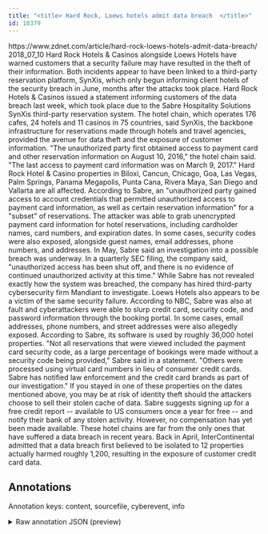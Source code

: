 ```yaml
---
title: "<title> Hard Rock, Loews hotels admit data breach  </title>"
id: 10379
---
```


<title> Hard Rock, Loews hotels admit data breach  </title>
<source> https://www.zdnet.com/article/hard-rock-loews-hotels-admit-data-breach/ </source>
<date> 2018_07_10 </date>
<text>
Hard Rock Hotels & Casinos alongside Loews Hotels have warned customers that a security failure may have resulted in the theft of their information.
Both incidents appear to have been linked to a third-party reservation platform, SynXis, which only begun informing client hotels of the security breach in June, months after the attacks took place.
Hard Rock Hotels & Casinos issued a statement informing customers of the data breach last week, which took place due to the Sabre Hospitality Solutions SynXis third-party reservation system.
The hotel chain, which operates 176 cafes, 24 hotels and 11 casinos in 75 countries, said SynXis, the backbone infrastructure for reservations made through hotels and travel agencies, provided the avenue for data theft and the exposure of customer information.
"The unauthorized party first obtained access to payment card and other reservation information on August 10, 2016," the hotel chain said. "The last access to payment card information was on March 9, 2017."
Hard Rock Hotel & Casino properties in Biloxi, Cancun, Chicago, Goa, Las Vegas, Palm Springs, Panama Megapolis, Punta Cana, Rivera Maya, San Diego and Vallarta are all affected.
According to Sabre, an "unauthorized party gained access to account credentials that permitted unauthorized access to payment card information, as well as certain reservation information" for a "subset" of reservations.
The attacker was able to grab unencrypted payment card information for hotel reservations, including cardholder names, card numbers, and expiration dates. In some cases, security codes were also exposed, alongside guest names, email addresses, phone numbers, and addresses.
In May, Sabre said an investigation into a possible breach was underway. In a quarterly SEC filing, the company said, "unauthorized access has been shut off, and there is no evidence of continued unauthorized activity at this time."
While Sabre has not revealed exactly how the system was breached, the company has hired third-party cybersecurity firm Mandiant to investigate.
Loews Hotels also appears to be a victim of the same security failure. According to NBC, Sabre was also at fault and cyberattackers were able to slurp credit card, security code, and password information through the booking portal. In some cases, email addresses, phone numbers, and street addresses were also allegedly exposed.
According to Sabre, its software is used by roughly 36,000 hotel properties.
"Not all reservations that were viewed included the payment card security code, as a large percentage of bookings were made without a security code being provided," Sabre said in a statement. "Others were processed using virtual card numbers in lieu of consumer credit cards. Sabre has notified law enforcement and the credit card brands as part of our investigation."
If you stayed in one of these properties on the dates mentioned above, you may be at risk of identity theft should the attackers choose to sell their stolen cache of data.
Sabre suggests signing up for a free credit report -- available to US consumers once a year for free -- and notify their bank of any stolen activity. However, no compensation has yet been made available.
These hotel chains are far from the only ones that have suffered a data breach in recent years. Back in April, InterContinental admitted that a data breach first believed to be isolated to 12 properties actually harmed roughly 1,200, resulting in the exposure of customer credit card data. 
</text>



## Annotations

Annotation keys: content, sourcefile, cyberevent, info

<details>
<summary>Raw annotation JSON (preview)</summary>

```json
{
  "content": "Hard Rock Hotels & Casinos alongside Loews Hotels have warned customers that a security failure may have resulted in the theft of their information. Both incidents appear to have been linked to a third-party reservation platform, SynXis, which only begun informing client hotels of the security breach in June, months after the attacks took place. Hard Rock Hotels & Casinos issued a statement informing customers of the data breach last week, which took place due to the Sabre Hospitality Solutions SynXis third-party reservation system. The hotel chain, which operates 176 cafes, 24 hotels and 11 casinos in 75 countries, said SynXis, the backbone infrastructure for reservations made through hotels and travel agencies, provided the avenue for data theft and the exposure of customer information. \"The unauthorized party first obtained access to payment card and other reservation information on August 10, 2016,\" the hotel chain said. \"The last access to payment card information was on March 9, 2017.\" Hard Rock Hotel & Casino properties in Biloxi, Cancun, Chicago, Goa, Las Vegas, Palm Springs, Panama Megapolis, Punta Cana, Rivera Maya, San Diego and Vallarta are all affected. According to Sabre, an \"unauthorized party gained access to account credentials that permitted unauthorized access to payment card information, as well as certain reservation information\" for a \"subset\" of reservations. The attacker was able to grab unencrypted payment card information for hotel reservations, including cardholder names, card numbers, and expiration dates. In some cases, security codes were also exposed, alongside guest names, email addresses, phone numbers, and addresses. In May, Sabre said an investigation into a possible breach was underway. In a quarterly SEC filing, the company said, \"unauthorized access has been shut off, and there is no evidence of continued unauthorized activity at this time.\" While Sabre has not revealed exactly how the system was breached, the company has hired third-party cybersecurity firm Mandiant to investigate. Loews Hotels also appears to be a victim of the same security failure. According to NBC, Sabre was also at fault and cyberattackers were able to slurp credit card, security code, and password information through the booking portal. In some cases, email addresses, phone numbers, and street addresses were also allegedly exposed. According to Sabre, its software is used by roughly 36,000 hotel properties. \"Not all reservations that were viewed included the payment card security code, as a large percentage of bookings were made without a security code being provided,\" Sabre said in a statement. \"Others were processed using virtual card numbers in lieu of consumer credit cards. Sabre has notified law enforcement and the credit card brands as part of our investigation.\" If you stayed in one of these properties on the dates mentioned above, you may be at risk of identity theft should the attackers choose to sell their stolen cache of data. Sabre suggests signing up for a free credit report -- available to US consumers once a year for free -- and notify their bank of any stolen activity. However, no compensation has yet been made available. These hotel chains are far from the only ones that have suffered a data breach in recent years. Back in April, InterContinental admitted that a data breach first believed to be isolated to 12 properties actually harmed roughly 1,200, resulting in the exposure of customer credit card data. ",
  "sourcefile": "10379.txt",
  "cyberevent": {
    "hopper": [
      {
        "index": 0,
        "relation": "Same",
        "events": [
          {
            "index": "E12",
            "type": "Attack",
            "realis": "Actual",
            "nugget": {
              "startOffset": 3349,
              "index": "T44",
              "endOffset": 3362,
              "text": "a data breach"
            },
            "argument": [
              {
            
```
</details>
